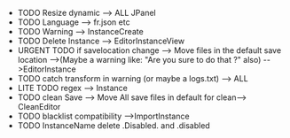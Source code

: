 - TODO Resize dynamic --> ALL JPanel
- TODO Language --> fr.json etc
- TODO Warning --> InstanceCreate
- TODO Delete Instance --> EditorInstanceView
- URGENT TODO if savelocation change --> Move files in the default save location -->(Maybe a warning like: "Are you sure to do that ?" also)
-->EditorInstance
- TODO catch transform in warning (or maybe a logs.txt) --> ALL
- LITE TODO regex --> Instance
- TODO clean Save --> Move All save files in default for clean--> CleanEditor
- TODO blacklist compatibility -->ImportInstance
- TODO InstanceName delete .Disabled. and .disabled
